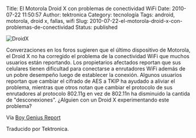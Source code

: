 Title: El Motorola Droid X con problemas de conectividad WiFi
Date: 2010-07-22 11:50:57
Author: tektronica
Category: tecnología
Tags: android, motorola, droid x, fallas, wifi
Slug: 2010-07-22-el-motorola-droid-x-con-problemas-de-conectividad
Status: published

![DroidX](http://img.skitch.com/20100722-g3w7kymtkk857acmytkdmixbss.png)

Converzaciones en los foros sugieren que el último dispositivo de
Motorola, el Droid X no ha corregido el problema de la conectividad WiFi
que muchos usuarios están reportando. Los propietarios afectados
reportan que sus celulares tienen dificultad para conectarse a
enrutadores WiFi además de un pobre desempeño luego de establecer la
conexión. Algunos usuarios reportan que cambiar el cifrado de AES a TKIP
ha ayudado a aliviar el problema, mientras que otros notan que cambiar
el protocolo de sus enrutadores al protocolo 802.11g en vez de 802.11n
ha disminuido la cantida de "desconexiones". ¿Alguien con un Droid X
experimentando este problema?

Vía [Boy Genius Report](http://cl.ly/1kCW)

Traducido por Tektronica.
